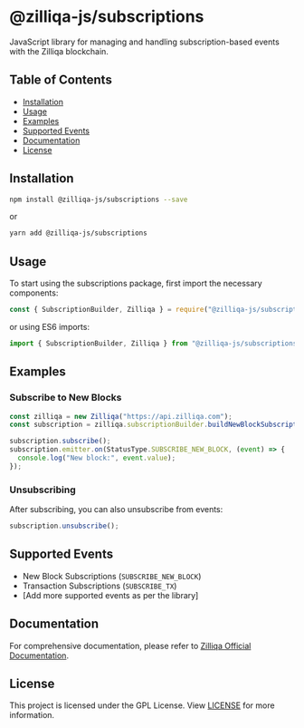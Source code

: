 # @zilliqa-js/subscriptions

JavaScript library for managing and handling subscription-based events with the
Zilliqa blockchain.

## Table of Contents

- [Installation](#installation)
- [Usage](#usage)
- [Examples](#examples)
- [Supported Events](#supported-events)
- [Documentation](#documentation)
- [License](#license)

## Installation

```bash
npm install @zilliqa-js/subscriptions --save
```

or

```bash
yarn add @zilliqa-js/subscriptions
```

## Usage

To start using the subscriptions package, first import the necessary components:

```javascript
const { SubscriptionBuilder, Zilliqa } = require("@zilliqa-js/subscriptions");
```

or using ES6 imports:

```javascript
import { SubscriptionBuilder, Zilliqa } from "@zilliqa-js/subscriptions";
```

## Examples

### Subscribe to New Blocks

```javascript
const zilliqa = new Zilliqa("https://api.zilliqa.com");
const subscription = zilliqa.subscriptionBuilder.buildNewBlockSubscriptions();

subscription.subscribe();
subscription.emitter.on(StatusType.SUBSCRIBE_NEW_BLOCK, (event) => {
  console.log("New block:", event.value);
});
```

### Unsubscribing

After subscribing, you can also unsubscribe from events:

```javascript
subscription.unsubscribe();
```

## Supported Events

- New Block Subscriptions (`SUBSCRIBE_NEW_BLOCK`)
- Transaction Subscriptions (`SUBSCRIBE_TX`)
- [Add more supported events as per the library]

## Documentation

For comprehensive documentation, please refer to
[Zilliqa Official Documentation](https://dev.zilliqa.com/).

## License

This project is licensed under the GPL License. View [LICENSE](./LICENSE) for
more information.
